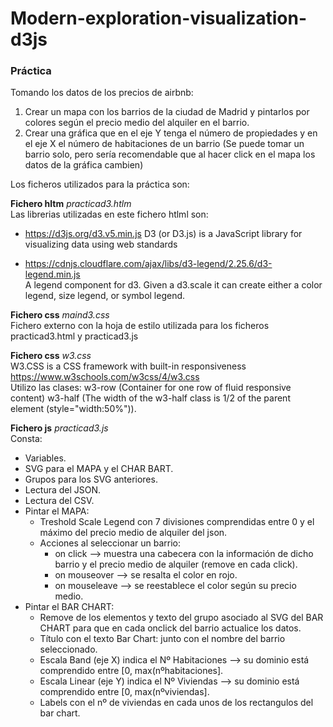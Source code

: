 # Modern-exploration-visualization-d3js


### Práctica

Tomando los datos de los precios de airbnb:
1. Crear un mapa con los barrios de la ciudad de Madrid y pintarlos por colores según el precio medio del alquiler en el barrio.
2. Crear una gráfica que en el eje Y tenga el número de propiedades y en el eje X el número de habitaciones de un barrio (Se puede tomar un barrio  solo, pero sería recomendable que al hacer click en el mapa los datos de la gráfica cambien)

Los ficheros utilizados para la práctica son:

**Fichero hltm** *practicad3.htlm*  
Las librerias utilizadas en este fichero htlml son:
- https://d3js.org/d3.v5.min.js  D3 (or D3.js) is a JavaScript library for visualizing data using web standards
  
- https://cdnjs.cloudflare.com/ajax/libs/d3-legend/2.25.6/d3-legend.min.js  
  A legend component for d3. Given a d3.scale it can create either a color legend, size legend, or symbol legend.
  
**Fichero css** *maind3.css*  
Fichero externo con la hoja de estilo utilizada para los ficheros practicad3.html y practicad3.js

**Fichero css** *w3.css*  
W3.CSS is a CSS framework with built-in responsiveness https://www.w3schools.com/w3css/4/w3.css  
Utilizo las clases:
  w3-row	(Container for one row of fluid responsive content)
  w3-half (The width of the w3-half class is 1/2 of the parent element (style="width:50%")).

**Fichero js** *practicad3.js*  
Consta:

  - Variables.  
  - SVG para el MAPA y el CHAR BART.  
  - Grupos para los SVG anteriores.  
  - Lectura del JSON.  
  - Lectura del CSV.  
  - Pintar el MAPA:  
    - Treshold Scale Legend con 7 divisiones comprendidas entre 0 y el máximo del precio medio de alquiler del json.  
    - Acciones al seleccionar un barrio:  
      - on click --> muestra una cabecera con la información de dicho barrio y el precio medio de alquiler (remove en cada click).  
      - on mouseover  --> se resalta el color en rojo.  
      - on mouseleave --> se reestablece el color según su precio medio.    
  - Pintar el BAR CHART:  
    - Remove de los elementos y texto del grupo asociado al SVG del BAR CHART para que en cada onclick del barrio actualice los datos. 
    - Título con el texto Bar Chart: junto con el nombre del barrio seleccionado.  
    - Escala Band (eje X) indica el Nº Habitaciones --> su dominio está comprendido entre [0, max(nºhabitaciones].  
    - Escala Linear (eje Y) indica el Nº Viviendas -->  su dominio está comprendido entre [0, max(nºviviendas].  
    - Labels con el nº de viviendas en cada unos de los rectangulos del bar chart.




